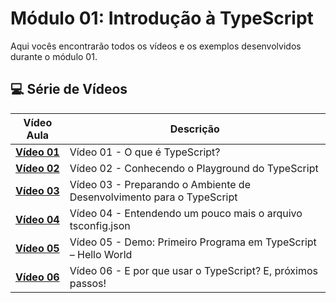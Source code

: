 # Módulo 01: Introdução à TypeScript 

Aqui vocês encontrarão todos os vídeos e os exemplos desenvolvidos durante o módulo 01.

## 💻 Série de Vídeos

| Vídeo Aula | Descrição |
|---|---|
| **[Vídeo 01](https://youtu.be/u7K1sdnCv5Y)** | Vídeo 01 - O que é TypeScript? |
| **[Vídeo 02](https://youtu.be/_pDsn0gE6ys)** | Vídeo 02 - Conhecendo o Playground do TypeScript |
| **[Vídeo 03](https://youtu.be/J-sMh3DF10U)** | Vídeo 03 - Preparando o Ambiente de Desenvolvimento para o TypeScript |
| **[Vídeo 04](https://youtu.be/iYXzT08sX5Y)** | Vídeo 04 - Entendendo um pouco mais o arquivo tsconfig.json |
| **[Vídeo 05](https://youtu.be/iTCRgdEyq0k)** | Vídeo 05 - Demo: Primeiro Programa em TypeScript – Hello World |
| **[Vídeo 06](https://youtu.be/VIYnya9DUxg)** | Vídeo 06 - E por que usar o TypeScript? E, próximos passos! |